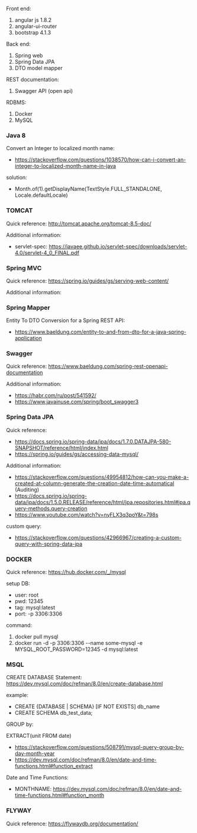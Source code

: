 Front end:
1. angular js 1.8.2
2. angular-ui-router 
3. bootstrap 4.1.3

Back end:
1. Spring web
2. Spring Data JPA
3. DTO model mapper 

REST documentation:
1.  Swagger API  (open api)

RDBMS:
1. Docker
2. MySQL


### Java 8
Convert an Integer to localized month name: 
* https://stackoverflow.com/questions/1038570/how-can-i-convert-an-integer-to-localized-month-name-in-java

solution: 
* Month.of(1).getDisplayName(TextStyle.FULL_STANDALONE, Locale.defaultLocale)

### TOMCAT
Quick reference: http://tomcat.apache.org/tomcat-8.5-doc/

Additional information:
* servlet-spec: https://javaee.github.io/servlet-spec/downloads/servlet-4.0/servlet-4_0_FINAL.pdf


### Spring MVC
Quick reference: https://spring.io/guides/gs/serving-web-content/

Additional information:

### Spring Mapper
Entity To DTO Conversion for a Spring REST API:
* https://www.baeldung.com/entity-to-and-from-dto-for-a-java-spring-application

### Swagger
Quick reference: https://www.baeldung.com/spring-rest-openapi-documentation

Additional information:
* https://habr.com/ru/post/541592/
* https://www.javainuse.com/spring/boot_swagger3

### Spring Data JPA
Quick reference: 
* https://docs.spring.io/spring-data/jpa/docs/1.7.0.DATAJPA-580-SNAPSHOT/reference/html/index.html
* https://spring.io/guides/gs/accessing-data-mysql/

Additional information:
* https://stackoverflow.com/questions/49954812/how-can-you-make-a-created-at-column-generate-the-creation-date-time-automatical (Auditing)
* https://docs.spring.io/spring-data/jpa/docs/1.5.0.RELEASE/reference/html/jpa.repositories.html#jpa.query-methods.query-creation
* https://www.youtube.com/watch?v=nyFLX3q3poY&t=798s

custom query:
* https://stackoverflow.com/questions/42966967/creating-a-custom-query-with-spring-data-jpa

### DOCKER
Quick reference: https://hub.docker.com/_/mysql

setup DB:
* user: root
* pwd: 12345
* tag: mysql:latest
* port: -p 3306:3306

command:
1. docker pull mysql
2. docker run -d -p 3306:3306 --name some-mysql -e MYSQL_ROOT_PASSWORD=12345 -d mysql:latest

### MSQL

CREATE DATABASE Statement: https://dev.mysql.com/doc/refman/8.0/en/create-database.html

example: 
* CREATE {DATABASE | SCHEMA} [IF NOT EXISTS] db_name
* CREATE SCHEMA db_test_data;

GROUP by:

EXTRACT(unit FROM date)
* https://stackoverflow.com/questions/508791/mysql-query-group-by-day-month-year
* https://dev.mysql.com/doc/refman/8.0/en/date-and-time-functions.html#function_extract

Date and Time Functions:
* MONTHNAME: https://dev.mysql.com/doc/refman/8.0/en/date-and-time-functions.html#function_month

### FLYWAY
Quick reference: https://flywaydb.org/documentation/
